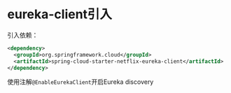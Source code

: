 # eureka-client引入

引入依赖：
```xml
<dependency>
  <groupId>org.springframework.cloud</groupId>
  <artifactId>spring-cloud-starter-netflix-eureka-client</artifactId>
</dependency>
```

使用注解`@EnableEurekaClient`开启Eureka discovery